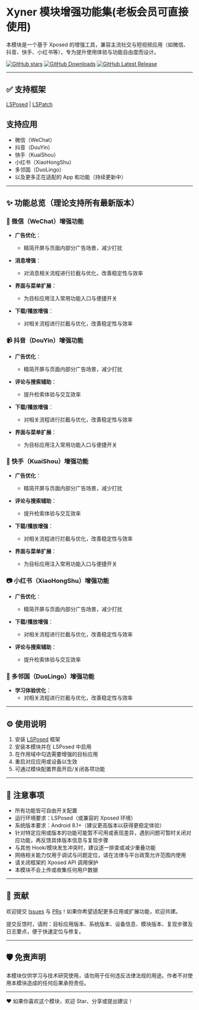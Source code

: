 # Xyner 模块增强功能集(老板会员可直接使用)

本模块是一个基于 Xposed 的增强工具，兼容主流社交与短视频应用（如微信、抖音、快手、小红书等），专为提升使用体验与功能自由度而设计。


[![GitHub stars](https://img.shields.io/github/stars/Xposed-Modules-Repo/cn.xyner.tools?label=stars)](https://github.com/Xposed-Modules-Repo/cn.xyner.tools/stargazers)
[![GitHub Downloads](https://img.shields.io/github/downloads/Xposed-Modules-Repo/cn.xyner.tools/total?label=Downloads)](https://github.com/Xposed-Modules-Repo/cn.xyner.tools/releases)
[![GitHub Latest Release](https://img.shields.io/github/v/release/Xposed-Modules-Repo/cn.xyner.tools)](https://github.com/Xposed-Modules-Repo/cn.xyner.tools/releases/latest)

<!-- QQ群链接（如有需要，请替换为实际链接）
[![QQ Group](https://img.shields.io/badge/Xyner用户交流群-群组-blue.svg?logo=qq)](QQ群链接) -->

<!-- 下载地址（如有需要，请替换为实际地址）
Xyner下载地址:https://your-download-url.com -->

---

## ✅ 支持框架

[LSPosed](https://github.com/LSPosed/LSPosed) | [LSPatch](https://github.com/LSPosed/LSPatch)

## 支持应用

* 微信（WeChat）
* 抖音（DouYin）
* 快手（KuaiShou）
* 小红书（XiaoHongShu）
* 多邻国（DuoLingo）
* 以及更多正在适配的 App 和功能（持续更新中）

---

## ✨ 功能总览（理论支持所有最新版本）

### 📱 微信（WeChat）增强功能

* **广告优化**：
  * 精简开屏与页面内部分广告场景，减少打扰

* **消息增强**：
  * 对消息相关流程进行拦截与优化，改善稳定性与效率

* **界面与菜单扩展**：
  * 为目标应用注入常用功能入口与便捷开关

* **下载/播放增强**：
  * 对相关流程进行拦截与优化，改善稳定性与效率

### 📹 抖音（DouYin）增强功能

* **广告优化**：
  * 精简开屏与页面内部分广告场景，减少打扰

* **评论与搜索辅助**：
  * 提升检索体验与交互效率

* **下载/播放增强**：
  * 对相关流程进行拦截与优化，改善稳定性与效率

* **界面与菜单扩展**：
  * 为目标应用注入常用功能入口与便捷开关

### 🎥 快手（KuaiShou）增强功能

* **广告优化**：
  * 精简开屏与页面内部分广告场景，减少打扰

* **评论与搜索辅助**：
  * 提升检索体验与交互效率

* **下载/播放增强**：
  * 对相关流程进行拦截与优化，改善稳定性与效率

* **界面与菜单扩展**：
  * 为目标应用注入常用功能入口与便捷开关

### 📷 小红书（XiaoHongShu）增强功能

* **广告优化**：
  * 精简开屏与页面内部分广告场景，减少打扰

* **下载/播放增强**：
  * 对相关流程进行拦截与优化，改善稳定性与效率

* **评论与搜索辅助**：
  * 提升检索体验与交互效率

### 🦉 多邻国（DuoLingo）增强功能

* **学习体验优化**：
  * 对相关流程进行拦截与优化，改善稳定性与效率


---

## ⚙️ 使用说明

1. 安装 [LSPosed](https://github.com/LSPosed/LSPosed) 框架
2. 安装本模块并在 LSPosed 中启用
3. 在作用域中勾选需要增强的目标应用
4. 重启对应应用或设备以生效
5. 可通过模块配置界面开启/关闭各项功能

---

## 📌 注意事项

* 所有功能皆可自由开关配置
* 运行环境要求：LSPosed（或兼容的 Xposed 环境）
* 系统版本要求：Android 8.1+（建议更高版本以获得更稳定体验）
* 针对特定应用或版本的功能可能暂不可用或表现差异，遇到问题可暂时关闭对应功能，再反馈具体版本信息与复现步骤
* 与其他 Hook/模块发生冲突时，建议逐一排查或减少重叠功能
* 网络相关能力仅用于调试与问题定位，请在法律与平台政策允许范围内使用
* 请关闭框架的 Xposed API 调用保护
* 本模块不会上传或收集任何用户数据

---

## 📄 贡献

欢迎提交 [Issues](https://github.com/Xposed-Modules-Repo/cn.xyner.tools/issues) 与 [PRs](https://github.com/Xposed-Modules-Repo/cn.xyner.tools/pulls)！如果你希望适配更多应用或扩展功能，欢迎共建。

提交反馈时，请附：目标应用版本、系统版本、设备信息、模块版本、复现步骤及日志要点，便于快速定位与修复。

---

## 🛡️ 免责声明

本模块仅供学习与技术研究使用，请勿用于任何违反法律法规的用途。作者不对使用本模块造成的任何后果承担责任。

---

❤️ 如果你喜欢这个模块，欢迎 Star、分享或提出建议！

